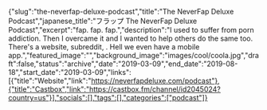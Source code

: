 {"slug":"the-neverfap-deluxe-podcast","title":"The NeverFap Deluxe Podcast","japanese_title":"フラップ The NeverFap Deluxe Podcast","excerpt":"fap. fap. fap.","description":"I used to suffer from porn addiction. Then I overcame it and I wanted to help others do the same too. There's a website, subreddit, . Hell we even have a mobile app.","featured_image":"","background_image":"images/cool/coola.jpg","draft":false,"status":"archive","date":"2019-03-09","end_date":"2019-08-18","start_date":"2019-03-09","links":[{"title":"Website","link":"https://neverfapdeluxe.com/podcast"},{"title":"Castbox","link":"https://castbox.fm/channel/id2045024?country=us"}],"socials":[],"tags":[],"categories":["podcast"]}